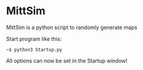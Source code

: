 # MittSim

MittSim is a python script to randomly generate maps

Start program like this:

```
~$ python3 Startup.py
```

All options can now be set in the Startup window!
